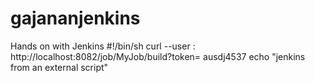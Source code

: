 # gajananjenkins
Hands on with Jenkins
#!/bin/sh
curl --user <jenkinslogin>:<API Token>  http://localhost:8082/job/MyJob/build?token= ausdj4537
echo "jenkins from an external script"
